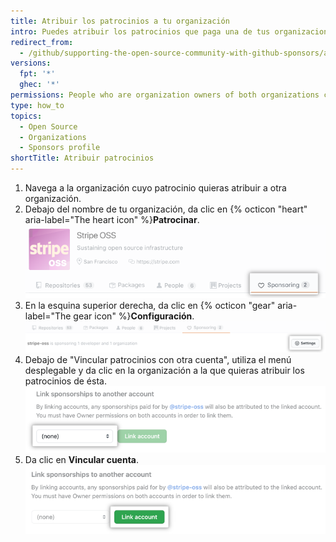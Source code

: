 ```yaml
---
title: Atribuir los patrocinios a tu organización
intro: Puedes atribuir los patrocinios que paga una de tus organizaciones a otra organización.
redirect_from:
  - /github/supporting-the-open-source-community-with-github-sponsors/attributing-sponsorships-to-your-organization
versions:
  fpt: '*'
  ghec: '*'
permissions: People who are organization owners of both organizations can attribute one organization's sponsorships to another organization.
type: how_to
topics:
  - Open Source
  - Organizations
  - Sponsors profile
shortTitle: Atribuir patrocinios
---
```


1. Navega a la organización cuyo patrocinio quieras atribuir a otra organización.
2. Debajo del nombre de tu organización, da clic en {% octicon "heart" aria-label="The heart icon" %}**Patrocinar**. ![Pestaña de "Patrocinar"](/assets/images/help/sponsors/sponsoring-tab.png)
1. En la esquina superior derecha, da clic en {% octicon "gear" aria-label="The gear icon" %}**Configuración**. ![Botón de "Configuración"](/assets/images/help/sponsors/sponsoring-settings-button.png)
1. Debajo de "Vincular patrocinios con otra cuenta", utiliza el menú desplegable y da clic en la organización a la que quieras atribuir los patrocinios de ésta. ![Menú desplegable para seleccionar una cuenta](/assets/images/help/sponsors/select-an-account-drop-down.png)
1. Da clic en **Vincular cuenta**. ![Botón de "Vincular cuenta"](/assets/images/help/sponsors/link-account-button.png)
